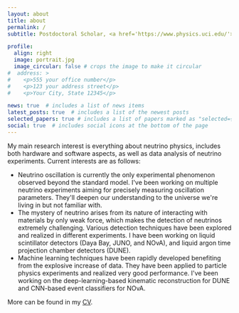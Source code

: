 ```yaml
---
layout: about
title: about
permalink: /
subtitle: Postdoctoral Scholar, <a href='https://www.physics.uci.edu/'>UC Irvine</a>, wenjieww [at] uci [dot] edu.

profile:
  align: right
  image: portrait.jpg
  image_circular: false # crops the image to make it circular
#  address: >
#    <p>555 your office number</p>
#    <p>123 your address street</p>
#    <p>Your City, State 12345</p>

news: true  # includes a list of news items
latest_posts: true  # includes a list of the newest posts
selected_papers: true # includes a list of papers marked as "selected={true}"
social: true  # includes social icons at the bottom of the page
---
```


My main research interest is everything about neutrino physics, includes both hardware and software aspects, as well as data analysis of neutrino experiments. Current interests are as follows:

- Neutrino oscillation is currently the only experimental phenomenon observed beyond the standard model. I've been working on multiple neutrino experiments aiming for precisely measuring oscillation parameters. They'll deepen our understanding to the universe we're living in but not familiar with.
- The mystery of neutrino arises from its nature of interacting with materials by only weak force, which makes the detection of neutrinos extremely challenging. Various detection techniques have been explored and realized in different experiments. I have been working on liquid scintillator detectors (Daya Bay, JUNO, and NOvA), and liquid argon time projection chamber detectors (DUNE). 
- Machine learning techniques have been rapidly developed benefiting from the explosive increase of data. They have been applied to particle physics experiments and realized very good performance. I've been working on the deep-learning-based kinematic reconstruction for DUNE and CNN-based event classifiers for NOvA. 

More can be found in my [CV](/assets/pdf/wuwj_cv.pdf).
